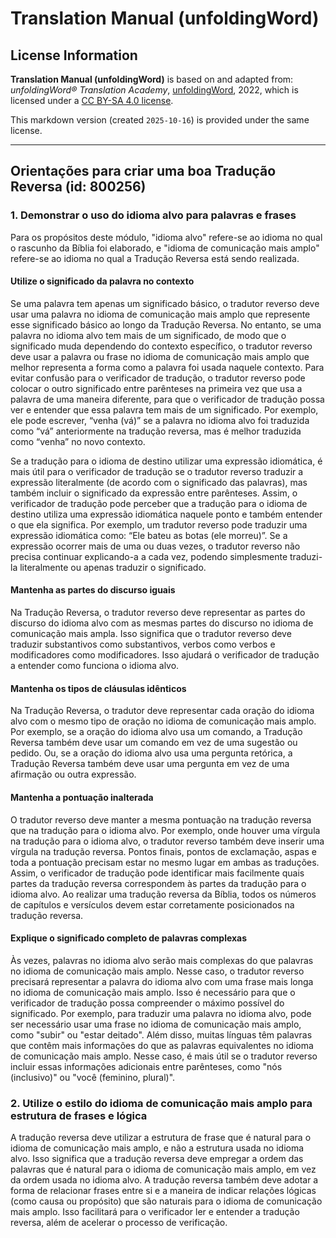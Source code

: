 # Translation Manual (unfoldingWord)

## License Information

**Translation Manual (unfoldingWord)** is based on and adapted from: _unfoldingWord® Translation Academy_, [unfoldingWord](https://unfoldingword.org/utw), 2022, which is licensed under a [CC BY-SA 4.0 license](https://creativecommons.org/licenses/by-sa/4.0/legalcode.en).

This markdown version (created `2025-10-16`) is provided under the same license.



--------------------------------

## Orientações para criar uma boa Tradução Reversa (id: 800256)

### 1\. Demonstrar o uso do idioma alvo para palavras e frases

Para os propósitos deste módulo, "idioma alvo" refere\-se ao idioma no qual o rascunho da Bíblia foi elaborado, e "idioma de comunicação mais amplo" refere\-se ao idioma no qual a Tradução Reversa está sendo realizada.

#### Utilize o significado da palavra no contexto

Se uma palavra tem apenas um significado básico, o tradutor reverso deve usar uma palavra no idioma de comunicação mais amplo que represente esse significado básico ao longo da Tradução Reversa. No entanto, se uma palavra no idioma alvo tem mais de um significado, de modo que o significado muda dependendo do contexto específico, o tradutor reverso deve usar a palavra ou frase no idioma de comunicação mais amplo que melhor representa a forma como a palavra foi usada naquele contexto. Para evitar confusão para o verificador de tradução, o tradutor reverso pode colocar o outro significado entre parênteses na primeira vez que usa a palavra de uma maneira diferente, para que o verificador de tradução possa ver e entender que essa palavra tem mais de um significado. Por exemplo, ele pode escrever, “venha (vá)” se a palavra no idioma alvo foi traduzida como “vá” anteriormente na tradução reversa, mas é melhor traduzida como “venha” no novo contexto.

Se a tradução para o idioma de destino utilizar uma expressão idiomática, é mais útil para o verificador de tradução se o tradutor reverso traduzir a expressão literalmente (de acordo com o significado das palavras), mas também incluir o significado da expressão entre parênteses. Assim, o verificador de tradução pode perceber que a tradução para o idioma de destino utiliza uma expressão idiomática naquele ponto e também entender o que ela significa. Por exemplo, um tradutor reverso pode traduzir uma expressão idiomática como: “Ele bateu as botas (ele morreu)”. Se a expressão ocorrer mais de uma ou duas vezes, o tradutor reverso não precisa continuar explicando\-a a cada vez, podendo simplesmente traduzi\-la literalmente ou apenas traduzir o significado.

#### Mantenha as partes do discurso iguais

Na Tradução Reversa, o tradutor reverso deve representar as partes do discurso do idioma alvo com as mesmas partes do discurso no idioma de comunicação mais ampla. Isso significa que o tradutor reverso deve traduzir substantivos como substantivos, verbos como verbos e modificadores como modificadores. Isso ajudará o verificador de tradução a entender como funciona o idioma alvo.

#### Mantenha os tipos de cláusulas idênticos

Na Tradução Reversa, o tradutor deve representar cada oração do idioma alvo com o mesmo tipo de oração no idioma de comunicação mais amplo. Por exemplo, se a oração do idioma alvo usa um comando, a Tradução Reversa também deve usar um comando em vez de uma sugestão ou pedido. Ou, se a oração do idioma alvo usa uma pergunta retórica, a Tradução Reversa também deve usar uma pergunta em vez de uma afirmação ou outra expressão.

#### Mantenha a pontuação inalterada

O tradutor reverso deve manter a mesma pontuação na tradução reversa que na tradução para o idioma alvo. Por exemplo, onde houver uma vírgula na tradução para o idioma alvo, o tradutor reverso também deve inserir uma vírgula na tradução reversa. Pontos finais, pontos de exclamação, aspas e toda a pontuação precisam estar no mesmo lugar em ambas as traduções. Assim, o verificador de tradução pode identificar mais facilmente quais partes da tradução reversa correspondem às partes da tradução para o idioma alvo. Ao realizar uma tradução reversa da Bíblia, todos os números de capítulos e versículos devem estar corretamente posicionados na tradução reversa.

#### Explique o significado completo de palavras complexas

Às vezes, palavras no idioma alvo serão mais complexas do que palavras no idioma de comunicação mais amplo. Nesse caso, o tradutor reverso precisará representar a palavra do idioma alvo com uma frase mais longa no idioma de comunicação mais amplo. Isso é necessário para que o verificador de tradução possa compreender o máximo possível do significado. Por exemplo, para traduzir uma palavra no idioma alvo, pode ser necessário usar uma frase no idioma de comunicação mais amplo, como "subir" ou "estar deitado". Além disso, muitas línguas têm palavras que contêm mais informações do que as palavras equivalentes no idioma de comunicação mais amplo. Nesse caso, é mais útil se o tradutor reverso incluir essas informações adicionais entre parênteses, como "nós (inclusivo)" ou "você (feminino, plural)".

### 2\. Utilize o estilo do idioma de comunicação mais amplo para estrutura de frases e lógica

A tradução reversa deve utilizar a estrutura de frase que é natural para o idioma de comunicação mais amplo, e não a estrutura usada no idioma alvo. Isso significa que a tradução reversa deve empregar a ordem das palavras que é natural para o idioma de comunicação mais amplo, em vez da ordem usada no idioma alvo. A tradução reversa também deve adotar a forma de relacionar frases entre si e a maneira de indicar relações lógicas (como causa ou propósito) que são naturais para o idioma de comunicação mais amplo. Isso facilitará para o verificador ler e entender a tradução reversa, além de acelerar o processo de verificação.


